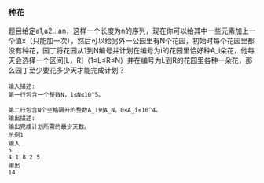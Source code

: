 ### [种花](<https://www.nowcoder.com/practice/09066b2c010f4218adb1a1db42dbb236?tpId=128&&tqId=33814&rp=1&ru=/ta/exam-meituan&qru=/ta/exam-meituan/question-ranking>)

题目给定a1,a2...an，这样一个长度为n的序列，现在你可以给其中一些元素加上一个值x（只能加一次），然后可以给另外一公园里有N个花园，初始时每个花园里都没有种花，园丁将花园从1到N编号并计划在编号为i的花园里恰好种A_i朵花，他每天会选择一个区间[L，R]（1≤L≤R≤N）并在编号为L到R的花园里各种一朵花，那么园丁至少要花多少天才能完成计划？

```
输入描述:
第一行包含一个整数N，1≤N≤10^5。

第二行包含N个空格隔开的整数A_1到A_N，0≤A_i≤10^4。
输出描述:
输出完成计划所需的最少天数。
示例1
输入
5
4 1 8 2 5
输出
14
```

